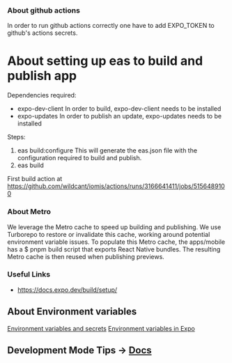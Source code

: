 ### About github actions

In order to run github actions correctly one have to add EXPO_TOKEN to github's
actions secrets.

# About setting up eas to build and publish app

Dependencies required:

- expo-dev-client
  In order to build, expo-dev-client needs to be installed
- expo-updates
  In order to publish an update, expo-updates needs to be installed

Steps:

1. eas build:configure
   This will generate the eas.json file with the configuration required to build and publish.
2. eas build

First build action at https://github.com/wildcant/iomis/actions/runs/3166641411/jobs/5156489100

### About Metro

We leverage the Metro cache to speed up building and publishing.
We use Turborepo to restore or invalidate this cache, working around potential
environment variable issues. To populate this Metro cache, the apps/mobile has
a $ pnpm build script that exports React Native bundles. The resulting Metro
cache is then reused when publishing previews.

### Useful Links

- https://docs.expo.dev/build/setup/

## About Environment variables

[Environment variables and secrets](https://docs.expo.dev/build-reference/variables/)
[Environment variables in Expo](https://docs.expo.dev/guides/environment-variables/)

## Development Mode Tips -> [Docs](https://docs.expo.dev/build-reference/variables/)
